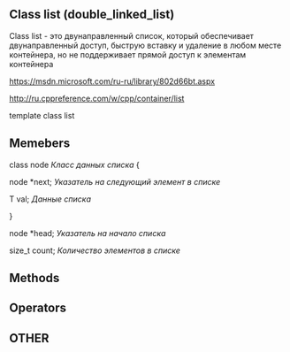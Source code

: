 ## Class list (double_linked_list)

Class list - это двунаправленный список, который обеспечивает двунаправленный доступ, быструю вставку и удаление в любом месте контейнера, но не поддерживает прямой доступ к элементам контейнера

https://msdn.microsoft.com/ru-ru/library/802d66bt.aspx

http://ru.cppreference.com/w/cpp/container/list

template <class Ty>
class list

## Memebers
class node *Класс данных списка*
{  

  node *next; *Указатель на следующий элемент в списке*

  T val; *Данные списка*	  

}

node *head; *Указатель на начало списка*

size_t count; *Количество элементов в списке*


## Methods

## Operators

## OTHER
